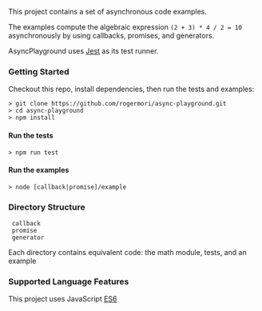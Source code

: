 This project contains a set of asynchronous code examples.

The examples compute the algebraic expression `(2 + 3) * 4 / 2 = 10` asynchronously by using callbacks, promises, and generators.

AsyncPlayground uses [Jest](https://facebook.github.io/jest/) as its test runner.

### Getting Started
Checkout this repo, install dependencies, then run the tests and examples:

```
> git clone https://github.com/rogermori/async-playground.git
> cd async-playground
> npm install
```
#### Run the tests
```
> npm run test 
```
#### Run the examples
```
> node [callback|promise]/example 
```

### Directory Structure
```
 callback 
 promise
 generator
```
Each directory contains equivalent code: the math module, tests, and an example 

### Supported Language Features
This project uses JavaScript [ES6](https://github.com/lukehoban/es6features)

